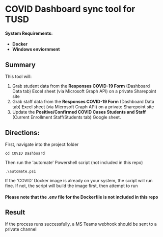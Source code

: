 # COVID Dashboard sync tool for TUSD

#### <b>System Requirements:
- Docker
- Windows enviornment </b>

## Summary
This tool will: 
1. Grab student data from the <b>Responses COVID-19 Form</b> (Dashboard Data tab) Excel sheet (via Microsoft Graph API) on a private Sharepoint site 
2. Grab staff data from the <b>Responses COVID-19 Form</b> (Dashboard Data tab) Excel sheet (via Microsoft Graph API) on a private Sharepoint site
3. Update the <b>Positive/Confirmed COVID Cases Students and Staff</b> (Current Enrollment Staff/Students tab) Google sheet.

## Directions:
First, navigate into the project folder 
```
cd COVID Dashboard
```

Then run the 'automate' Powershell script (not included in this repo)
```
.\automate.ps1
```

If the 'COVID' Docker image is already on your system, the script will run fine. If not, the script will build the image first, then attempt to run

#### <b>Please note that the .env file for the Dockerfile is not included in this repo</b> 

## Result
If the process runs successfully, a MS Teams webhook should be sent to a private channel


